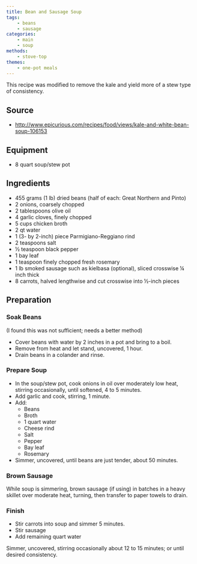 ```yaml
---
title: Bean and Sausage Soup
tags:
    - beans
    - sausage
categories: 
    - main
    - soup
methods:
    - stove-top
themes:
    - one-pot meals 
---
```


This recipe was modified to remove the kale and yield more of a stew
type of consistency.

## Source

-   <http://www.epicurious.com/recipes/food/views/kale-and-white-bean-soup-106153>

## Equipment

-   8 quart soup/stew pot

## Ingredients

-   455 grams (1 lb) dried beans (half of each: Great Northern and
    Pinto)
-   2 onions, coarsely chopped
-   2 tablespoons olive oil
-   4 garlic cloves, finely chopped
-   5 cups chicken broth
-   2 qt water
-   1 (3- by 2-inch) piece Parmigiano-Reggiano rind
-   2 teaspoons salt
-   ½ teaspoon black pepper
-   1 bay leaf
-   1 teaspoon finely chopped fresh rosemary
-   1 lb smoked sausage such as kielbasa (optional), sliced crosswise ¼
    inch thick
-   8 carrots, halved lengthwise and cut crosswise into ½-inch pieces

## Preparation

### Soak Beans

(I found this was not sufficient; needs a better method)

-   Cover beans with water by 2 inches in a pot and bring to a boil.
-   Remove from heat and let stand, uncovered, 1 hour.
-   Drain beans in a colander and rinse.

### Prepare Soup

-   In the soup/stew pot, cook onions in oil over moderately low heat,
    stirring occasionally, until softened, 4 to 5 minutes.
-   Add garlic and cook, stirring, 1 minute.
-   Add:
    -   Beans
    -   Broth
    -   1 quart water
    -   Cheese rind
    -   Salt
    -   Pepper
    -   Bay leaf
    -   Rosemary
-   Simmer, uncovered, until beans are just tender, about 50 minutes.

### Brown Sausage

While soup is simmering, brown sausage (if using) in batches in a heavy
skillet over moderate heat, turning, then transfer to paper towels to
drain.

### Finish

-   Stir carrots into soup and simmer 5 minutes.
-   Stir sausage
-   Add remaining quart water

Simmer, uncovered, stirring occasionally about 12 to 15 minutes; or
until desired consistency.
